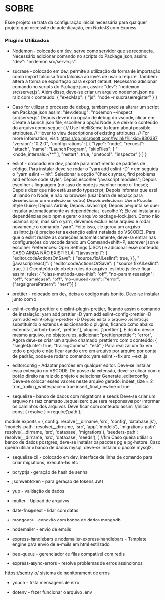 # SOBRE #

Esse projeto se trata da configuração inicial necessária para qualquer projeto que necessite de autenticação, em NodeJS com Express.

### Plugins Utilizados ###

* Nodemon - colocado em dev, serve como servidor que se reconecta. Necessário adicionar comando no scripts
do Package.json, assim: "dev": "nodemon src/server.js".

* sucrase - colocado em dev, permite a utilização da forma de importação como import talcoisa from talcoisa
ao invés de usar o require. Também altera a forma de exportação para export default. Necessário adicionar
comando no scripts do Package.json, assim: "dev": "nodemon src/server.js". Além disso, deve-se criar um
arquivo nodemon.json na raiz com o conteúdo:
{
	"execMap": {
		"js": "node -r sucrase/register"
	}
}
* Caso for utilizar o processo de debug, também precisa alterar um script em Package.json assim:
"dev:debug": "nodemon --inspect src/server.js"
Depois deve ir na opção de debug do vscode, clicar em Create a launch.json file, escolher a
opção Node.js e deixar o conteúdo do arquivo como segue:
{
    // Use IntelliSense to learn about possible attributes.
    // Hover to view descriptions of existing attributes.
    // For more information, visit: https://go.microsoft.com/fwlink/?linkid=830387
    "version": "0.2.0",
    "configurations": [
        {
            "type": "node",
            "request": "attach",
            "name": "Launch Program",
            "skipFiles": [
                "<node_internals>/**"
            ],
            "restart": true,
            "protocol": "inspector"
        }
    ]
}

* eslint - colocado em dev, pacote para mantimento de padrões de código. Para instalar deve-se rodar o
"yarn add eslint -D" e em seguida o "yarn eslint --init". Selecionar a opção
"Check syntax, find problems and enforce code style".
Depois escolher "javascript modules";
Depois escolher a linguagem (no caso de node.js escolher none of these);
Depois dizer que não está usando typescript;
Depois informar que está utiliando no Node, e não no browser (usar barra de espaço para deselecionar um e
selecionar outro)
Depois selecionar Use a Popular Style Guide;
Depois Airbnb;
Depois Javascript;
Depois pergunta se quer instalar automaticamente as dependências, escolhe Y;
Ele vai instalar as dependências pelo npm e gerar o arquivo package-lock.json. Como não usamos npm, mas sim
o yarn, devemos excluir esse arquivo e rodar novamente o comando "yarn".
Feito isso, ele gerou um arquivo .eslintrc.js (é preciso ter a extenção eslint instalada do VSCODE).
Para que o eslint realize as correções automaticamente, deve-se entrar nas configurações do vscode
dando um Command+shift+P, escrever json e escolher Preferences: Open Settings (JSON) e adicionar esse
conteúdo, CASO AINDA NÃO EXISTIR LÁ:
"[javascript]": {
    "editor.codeActionsOnSave": {
        "source.fixAll.eslint": true,
    }
},
"[javascriptreact]": {
    "editor.codeActionsOnSave": {
        "source.fixAll.eslint": true,
    }
}
O conteúdo do objeto rules do arquivo .eslintrc.js deve ficar assim:
rules: {
    "class-methods-use-this": "off",
    "no-param-reassign": "off",
    "camelcase": "off",
    "no-unused-vars": ["error", {"argsIgnorePattern": "next"}]
}

* prettier - colocado em dev, deixa o codigo mais bonito. Deve-se instalar junto com o
* eslint-config-prettier e o eslint-plugin-prettier, ficando assim o comando de instalação:
yarn add prettier -D
yarn add eslint-config-prettier -D
yarn add eslint-plugin-prettier -D
Depois edita o arquivo .eslintrc.js substituindo o extends e adicionando o plugins, ficando como abaixo:
extends: ['airbnb-base', 'prettier'],
plugins: ['prettier'],
E dentro desse mesmo arquivo, no objeto rules, adicionar:
"prettier/prettier": "error",
Agora deve-se criar um arquivo chamado .prettierrc com o conteúdo:
{
    "singleQuote": true,
    "trailingComma": "es5"
}
Para realizar um fix em todo o projeto e não ficar dando erro em arquivo por arquivo por conta de padrão,
pode-se rodar o comando:
yarn eslint --fix src --ext .js

* editorconfig - Adaptar padrões em qualquer editor. Deve-se instalar essa extenção no VSCODE.
De posse da extensão, deve-se clicar com o botão direito na raiz do projeto e selecionar
Generate .editorconfig
Deve-se colocar esses valores neste arquivo gerado:
indent_size = 2
trim_trailing_whitespace = true
insert_final_newline = true

* sequelize - banco de dados com migrations e seeds
Deve-se criar um arquivo na raiz chamado .sequelizerc que será responsável por informar os caminhos dos
arquivos. Deve ficar com conteúdo assim:
//inicio
const { resolve } = require('path');

module.exports = {
  config: resolve(__dirname, 'src', 'config', 'database.js'),
  'models-path': resolve(__dirname, 'src', 'app', 'models'),
  'migrations-path': resolve(__dirname, 'src', 'database', 'migrations'),
  'seeders-path': resolve(__dirname, 'src', 'database', 'seeds'),
}
//fim
Caso queira utiliar o banco de dados postgres, deve-se instalar os pacotes pg e pg-hstore.
Caso queira utiliar o banco de dados mysql, deve-se instalar o pacote mysql2.


* sequelize-cli - colocado em dev, interface de linha de comando para criar migrations, executa-las etc

* bcryptjs - geração de hash de senha

* jsonwebtoken - para geração de tokens JWT

* yup - validação de dados

* multer - Upload de arquivos

* date-fns@next - lidar com datas

* mongoose - conexão com banco de dados mongodb

* nodemailer - envio de emails

* express-handlebars e nodemailer-express-handlebars - Template engine para envio de e-mails em html estilizado

* bee-queue - gerenciador de filas compativel com redis

* express-async-errors - resolve problemas de erros assíncronos

https://sentry.io/ sistema de monitorament de erros

* youch - trata mensagens de erro

* dotenv - fazer funcionar o arquivo .env
